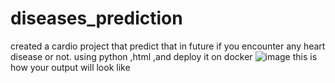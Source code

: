 # diseases_prediction
created a cardio project that predict that in future if you encounter any heart disease or not. using python ,html ,and deploy it on docker 
![image](https://github.com/user-attachments/assets/003c0d06-aff7-4b09-8540-fa9c10432dda)
this is how your output will look like
